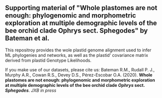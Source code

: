 ## Supporting material of "Whole plastomes are not enough: phylogenomic and morphometric exploration at multiple demographic levels of the bee orchid clade Ophrys sect. Sphegodes" by Bateman et al.

This repositroy provides the wole plastid genome alignment used to infer ML phylogenies and networks, as well as the plastid' covariance matrix derived from plastid Genotype Likelihoods.

If you make use of our datasets, please cite us:
Bateman R.M., Rudall P. J., Murphy A.R., Cowan R.S., Devey D.S., Pérez-Escobar O.A. (2020). **Whole plastomes are not enough: phylogenomic and morphometric exploration at multiple demographic levels of the bee orchid clade *Ophrys* sect. *Sphegodes***. *JXB in press*

